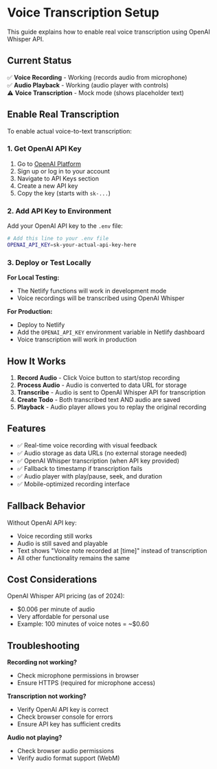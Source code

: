 # Voice Transcription Setup

This guide explains how to enable real voice transcription using OpenAI Whisper API.

## Current Status

✅ **Voice Recording** - Working (records audio from microphone)  
✅ **Audio Playback** - Working (audio player with controls)  
⚠️ **Voice Transcription** - Mock mode (shows placeholder text)

## Enable Real Transcription

To enable actual voice-to-text transcription:

### 1. Get OpenAI API Key

1. Go to [OpenAI Platform](https://platform.openai.com/)
2. Sign up or log in to your account
3. Navigate to API Keys section
4. Create a new API key
5. Copy the key (starts with `sk-...`)

### 2. Add API Key to Environment

Add your OpenAI API key to the `.env` file:

```bash
# Add this line to your .env file
OPENAI_API_KEY=sk-your-actual-api-key-here
```

### 3. Deploy or Test Locally

**For Local Testing:**
- The Netlify functions will work in development mode
- Voice recordings will be transcribed using OpenAI Whisper

**For Production:**
- Deploy to Netlify
- Add the `OPENAI_API_KEY` environment variable in Netlify dashboard
- Voice transcription will work in production

## How It Works

1. **Record Audio** - Click Voice button to start/stop recording
2. **Process Audio** - Audio is converted to data URL for storage
3. **Transcribe** - Audio is sent to OpenAI Whisper API for transcription
4. **Create Todo** - Both transcribed text AND audio are saved
5. **Playback** - Audio player allows you to replay the original recording

## Features

- ✅ Real-time voice recording with visual feedback
- ✅ Audio storage as data URLs (no external storage needed)
- ✅ OpenAI Whisper transcription (when API key provided)
- ✅ Fallback to timestamp if transcription fails
- ✅ Audio player with play/pause, seek, and duration
- ✅ Mobile-optimized recording interface

## Fallback Behavior

Without OpenAI API key:
- Voice recording still works
- Audio is still saved and playable
- Text shows "Voice note recorded at [time]" instead of transcription
- All other functionality remains the same

## Cost Considerations

OpenAI Whisper API pricing (as of 2024):
- $0.006 per minute of audio
- Very affordable for personal use
- Example: 100 minutes of voice notes = ~$0.60

## Troubleshooting

**Recording not working?**
- Check microphone permissions in browser
- Ensure HTTPS (required for microphone access)

**Transcription not working?**
- Verify OpenAI API key is correct
- Check browser console for errors
- Ensure API key has sufficient credits

**Audio not playing?**
- Check browser audio permissions
- Verify audio format support (WebM)
